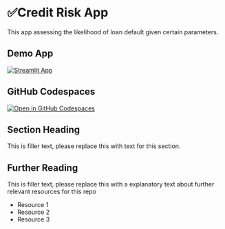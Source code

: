 # ✅Credit Risk App

This app assessing the likelihood of loan default given certain parameters.

## Demo App

[![Streamlit App](https://static.streamlit.io/badges/streamlit_badge_black_white.svg)](https://rolly-credit.streamlit.app/)

## GitHub Codespaces

[![Open in GitHub Codespaces](https://github.com/codespaces/badge.svg)](https://codespaces.new/streamlit/app-starter-kit?quickstart=1)

## Section Heading

This is filler text, please replace this with text for this section.

## Further Reading

This is filler text, please replace this with a explanatory text about further relevant resources for this repo
- Resource 1
- Resource 2
- Resource 3
